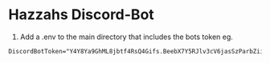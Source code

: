 # Hazzahs Discord-Bot
 
 1. Add a .env to the main directory that includes the bots token eg.
```
DiscordBotToken="Y4Y8Ya9GhML8jbtf4RsQ4Gifs.BeebX7Y5RJlv3cV6jasSzParbZiiL0x9Qj"
```
